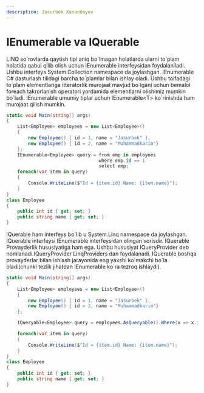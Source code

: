 ```yaml
---
description: Jasurbek Xasanboyev
---
```


# IEnumerable va IQuerable


LINQ so\`rovlarda qaytish tipi aniq bo\`lmagan holatlarda ularni to\`plam holatida qabul qilib olish uchun IEnumerable interfeysidan foydalaniladi.   Ushbu interfeys System.Collection namespace da joylashgan. IEnumerable C\# dasturlash tilidagi barcha to\`plamlar bilan ishlay oladi. Ushbu toifadagi to\`plam elementlariga itteratorlik murojaat mavjud bo\`lgani uchun bemalol foreach takrorlanish operatori yordamida  elementlarni olishimiz mumkin bo\`ladi. IEnumerable umumiy tiplar uchun IEnumerable&lt;T&gt;  ko\`rinishda ham murojaat qilish mumkin.

```csharp
static void Main(string[] args)
{
    List<Employee> employees = new List<Employee>()
    {
        new Employee() { id = 1, name = "Jasurbek" },
        new Employee() { id = 2, name = "Muhammadkarim"}
    };
    IEnumerable<Employee> query = from emp in employees
                                  where emp.id == 1
                                  select emp;
    foreach(var item in query)
    {
        Console.WriteLine($"Id = {item.id} Name: {item.name}");
    }
}
class Employee
{
    public int id { get; set; }
    public string name { get; set; }
}

```

IQuerable ham  interfeys bo\`lib u System.Linq  namespace da joylashgan. IQuerable interfeysi IEnumerable interfeysidan olingan vorisdir. IQuerable Provayderlik hususiyatiga ham ega. Ushbu hususiyat IQueryProvider deb nomlanadi.IQueryProvider LinqProviders dan foydalanadi. IQuerable boshqa provayderlar bilan ishlash jarayonida eng yaxshi ko\`makchi bo\`la oladi(chunki tezlik jihatdan IEnumerable ko\`ra tezroq ishlaydi). 

```csharp
static void Main(string[] args)
{
    List<Employee> employees = new List<Employee>()
    {
        new Employee() { id = 1, name = "Jasurbek" },
        new Employee() { id = 2, name = "Muhammadkarim"}
    };

    IQueryable<Employee> query = employees.AsQueryable().Where(x => x.id == 1);

    foreach(var item in query)
    {
        Console.WriteLine($"Id = {item.id} Name: {item.name}");
    }
}
class Employee
{
    public int id { get; set; }
    public string name { get; set; }
}
```

